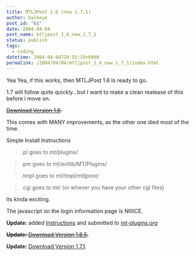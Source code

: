 ```yaml
---
title: MTLJPost 1.6 (now 1.7.1)
author: halkeye
post_id: "61"
date: 2004-04-04
post_name: mtljpost_1_6_now_1_7_1
status: publish
tags:
  - coding
datetime: 2004-04-04T20:55:19+0800
permalink: /2004/04/04/mtljpost_1_6_now_1_7_1/index.html
---
```


Yea Yea, if this works, then MTLJPost 1.6 Is ready to go.  

1.7 will follow quite quickly.. but I want to make a clean realease of this before i move on.

<s>[Download Version 1.6](https://files.halkeye.net/MTLJPost.1.6.tgz).</s>

This comes with MANY improvements, as the other one died most of the time.

Simple Install Instructions  

> .pl goes to mt/plugins/  

> .pm goes to mt/extlib/MT/Plugins/  

> .tmpl goes to mt/tmpl/mtljpost/  

> .cgi goes to mt/ (or whever you have your other cgi files)

Its kinda exciting.

The javascript on the login information page is NIIIICE.

**Update:** added [Instructions](https://web.archive.org/web/20061224073602/http://www.kodekoan.com:80/project/MTLJPost) and submitted to [mt-plugins.org](https://web.archive.org/web/20040413083748/http://mt-plugins.org:80/)

<s>**Update:** [Download Version 1.6.5](https://files.halkeye.net/MTLJPost.1.6.5.tgz).</s>

**Update:** [Download Version 1.7.1](https://files.halkeye.net/MTLJPost.1.7.1.tgz).